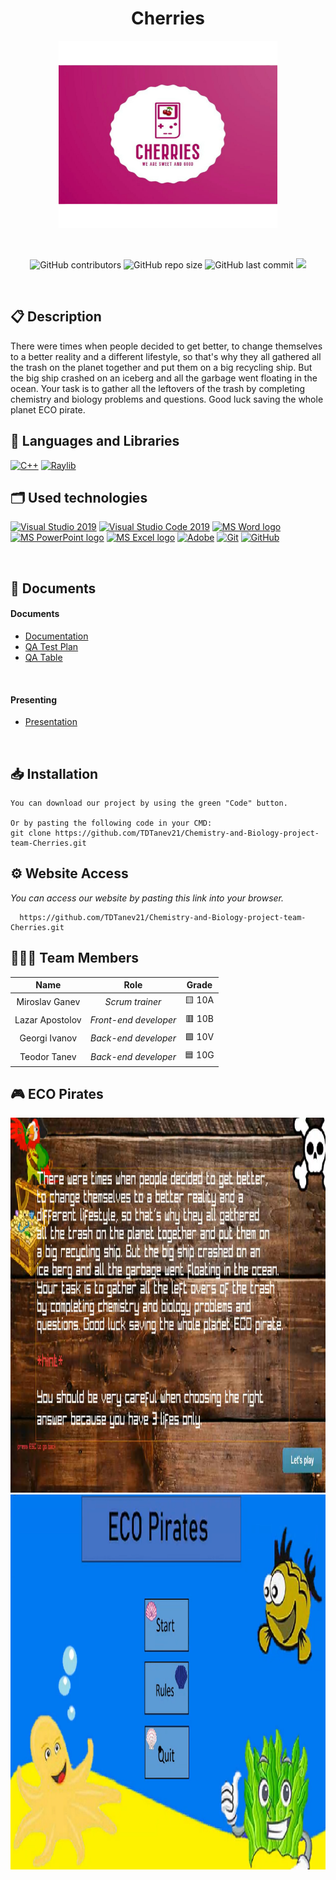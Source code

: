 <h1 align="center">Cherries</h1>

<p align = "center">
 <img height="300" width="350" src = "Chemistry-and-biology-project/images/logo.png" alt = "logo">
</p>

<br>

<p align = "center">
  <img alt="GitHub contributors" src="https://img.shields.io/github/contributors/codingburgas/Chemistry-and-biology-project?style=flat-square">
  <img alt="GitHub repo size" src="https://img.shields.io/github/repo-size/codingburgas/Chemistry-and-biology-project?style=flat-square">
  <img alt="GitHub last commit" src="https://img.shields.io/github/last-commit/codingburgas/Chemistry-and-biology-project?style=flat-square">
  <img src="https://img.shields.io/github/languages/count/codingburgas/Chemistry-and-biology-project?style=flat-square">
</p> 

## 📋 Description
There were times when people decided to get better, to change themselves to a better reality and a different lifestyle, so that's why they all gathered all the trash on the planet together and put them on a big recycling ship. But the big ship crashed on an iceberg and all the garbage went floating in the ocean. Your task is to gather all the leftovers of the trash by completing chemistry and biology problems and questions. Good luck saving the whole planet ECO pirate.

## 🚀 Languages and Libraries
<p align="left">
  <a href="https://www.cplusplus.com/"><img src="https://img.icons8.com/color/48/000000/c-plus-plus-logo.png" alt="C++"/></a>
  <a href="https://www.raylib.com/"><img src ="https://upload.wikimedia.org/wikipedia/commons/f/f4/Raylib_logo.png" alt="Raylib" heigh=48px width=48px/></a>
</p>

## 🗂 Used technologies
<p align="left">
  <a href="https://visualstudio.microsoft.com/"><img src="https://img.icons8.com/fluency/48/000000/visual-studio.png" alt="Visual Studio 2019"/></a>
  <a href="https://code.visualstudio.com/"><img src="https://img.icons8.com/color/48/null/visual-studio-code-2019.png" alt="Visual Studio Code 2019"/></a>
  <a href="https://www.microsoft.com/en-ww/microsoft-365/word"><img src="https://img.icons8.com/fluency/48/000000/microsoft-word-2019.png" alt="MS Word logo" width=48px /></a>
  <a href="https://www.microsoft.com/en-us/microsoft-365/powerpoint"><img src="https://img.icons8.com/fluency/48/000000/microsoft-powerpoint-2019.png" alt="MS PowerPoint logo" width=48px /></a>
  <a href="https://www.microsoft.com/en-us/microsoft-365/excel"><img src="https://img.icons8.com/fluency/48/000000/microsoft-excel-2019.png" alt="MS Excel logo"/></a>
  <a href="https://www.adobe.com/"><img src="https://img.icons8.com/color/48/null/adobe-illustrator--v1.png" alt="Adobe"/></a>
  <a href="https://git-scm.com/"><img src="https://img.icons8.com/color/48/000000/git.png" alt="Git"/></a>
  <a href="https://git-scm.com/"><img src="https://cdn-icons-png.flaticon.com/512/25/25231.png" alt="GitHub" heigh=48px width=48px/></a>
</p> 

## 📝 Documents
 
<h4>Documents</h4>
  <ul>
    <li><a href="">Documentation</a></li>
    <li><a href="">QA Test Plan</a></li>
    <li><a href="">QA Table</a></li>
  </ul> 
<h4>Presenting</h4>
  <ul>    
    <li><a href="Chemistry-and-biology-project/Documentation/Cherries_Presentation (1).pptx">Presentation</a></li>
  </ul> 
   


## 📥 Installation
```
You can download our project by using the green "Code" button.

Or by pasting the following code in your CMD:
git clone https://github.com/TDTanev21/Chemistry-and-Biology-project-team-Cherries.git
```

## ⚙ Website Access

*You can access our website by pasting this link into your browser.*
```
  https://github.com/TDTanev21/Chemistry-and-Biology-project-team-Cherries.git
```

## 👨🏻‍💻 Team Members

| **Name** | **Role** | **Grade** |
| :---:   | :---: | :---: |
| Miroslav Ganev | *Scrum trainer* | 🟨 10A |
| Lazar Apostolov | *Front-end developer*  | 🟥 10B |
| Georgi Ivanov | *Back-end developer*  | 🟩 10V |
| Teodor Tanev |  *Back-end developer*  | 🟦 10G |


## 🎮 ECO Pirates

<img height="600" width="1050" src = "Chemistry-and-biology-project/images/Rules_Menu.png"/>

<img height="600" width="1050" src = "Chemistry-and-biology-project/images/Start _Menu.png"/>
